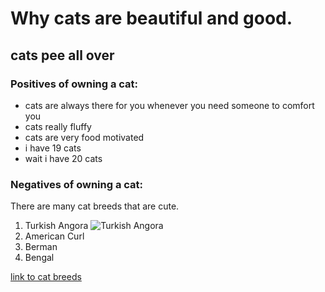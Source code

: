# Why cats are beautiful and good.

## cats pee all over

### Positives of owning a cat:

- cats are always there for you whenever you need someone to comfort you
- cats really fluffy
- cats are very food motivated
- i have 19 cats
- wait i have 20 cats

### Negatives of owning a cat:

There are many cat breeds that are cute.

1. Turkish Angora
   ![Turkish Angora](https://e7.pngegg.com/pngimages/931/994/png-clipart-yellow-eyed-white-cat-turkish-angora-ragdoll-turkish-van-kitten-white-kitten-animals-cat-like-mammal-thumbnail.png)
2. American Curl
3. Berman
4. Bengal

[link to cat breeds](https://basepaws.com/cat-breeds)
